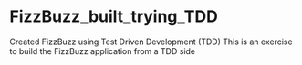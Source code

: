 # FizzBuzz_built_trying_TDD

Created FizzBuzz using Test Driven Development (TDD)
This is an exercise to build the FizzBuzz application from a TDD side
